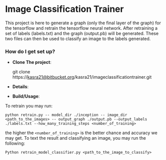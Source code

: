 # Image Classification Trainer

This project is here to generate a graph (only the final layer of the graph) for the tensorflow and retrain the tensorflow neural network. After retraining a set of labels (labels.txt) and the graph (output.pb) will be generated. These two files can then be used to classify an image to the labels generated.

### How do I get set up?

* **Clone The project**: 

	 git clone https://kasra21@bitbucket.org/kasra21/imageclassificationtrainer.git

* **Details**:

* **Build/Usage**:

To retrain you may run:

	python retrain.py -- model_dir ./inception -- image_dir <path_to_the_images> -- output_graph ./output.pb --output_labels ./labels.txt --how_many_training_steps <number_of_training>

the higher the `<number_of_training>` is the better chance and accuracy we may get.
To text the result and classifying an image, you may run the following:

	Python retrain_model_classifier.py <path_to_the_image_to_classify>